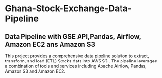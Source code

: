 # Ghana-Stock-Exchange-Data-Pipeline
## Data Pipeline with GSE API,Pandas, Airflow, Amazon EC2 ans Amazon S3

This project provides a comprehensive data pipeline solution to extract, transform, and load (ETL) Stocks data into AWS S3 . The pipeline leverages a combination of tools and services including Apache Airflow, Pandas, Amazon S3 and Amazon EC2.
